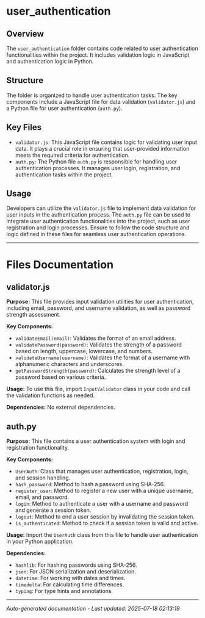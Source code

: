 # user_authentication

## Overview
The `user_authentication` folder contains code related to user authentication functionalities within the project. It includes validation logic in JavaScript and authentication logic in Python.

## Structure
The folder is organized to handle user authentication tasks. The key components include a JavaScript file for data validation (`validator.js`) and a Python file for user authentication (`auth.py`).

## Key Files
- `validator.js`: This JavaScript file contains logic for validating user input data. It plays a crucial role in ensuring that user-provided information meets the required criteria for authentication.
- `auth.py`: The Python file `auth.py` is responsible for handling user authentication processes. It manages user login, registration, and authentication tasks within the project.

## Usage
Developers can utilize the `validator.js` file to implement data validation for user inputs in the authentication process. The `auth.py` file can be used to integrate user authentication functionalities into the project, such as user registration and login processes. Ensure to follow the code structure and logic defined in these files for seamless user authentication operations.

---

# Files Documentation

## validator.js

**Purpose:** This file provides input validation utilities for user authentication, including email, password, and username validation, as well as password strength assessment.

**Key Components:**
- `validateEmail(email)`: Validates the format of an email address.
- `validatePassword(password)`: Validates the strength of a password based on length, uppercase, lowercase, and numbers.
- `validateUsername(username)`: Validates the format of a username with alphanumeric characters and underscores.
- `getPasswordStrength(password)`: Calculates the strength level of a password based on various criteria.

**Usage:** To use this file, import `InputValidator` class in your code and call the validation functions as needed.

**Dependencies:** No external dependencies.

## auth.py

**Purpose:** This file contains a user authentication system with login and registration functionality.

**Key Components:**
- `UserAuth`: Class that manages user authentication, registration, login, and session handling.
- `hash_password`: Method to hash a password using SHA-256.
- `register_user`: Method to register a new user with a unique username, email, and password.
- `login`: Method to authenticate a user with a username and password and generate a session token.
- `logout`: Method to end a user session by invalidating the session token.
- `is_authenticated`: Method to check if a session token is valid and active.

**Usage:** Import the `UserAuth` class from this file to handle user authentication in your Python application.

**Dependencies:** 
- `hashlib`: For hashing passwords using SHA-256.
- `json`: For JSON serialization and deserialization.
- `datetime`: For working with dates and times.
- `timedelta`: For calculating time differences.
- `typing`: For type hints and annotations.

---
*Auto-generated documentation - Last updated: 2025-07-18 02:13:19*
